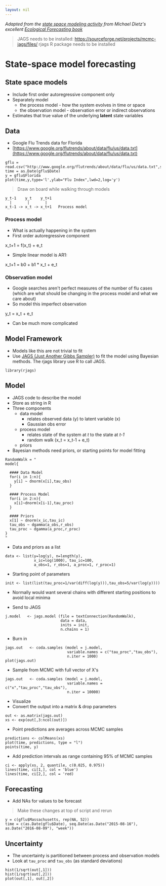 ```yaml
---
layout: nil
---
```


*Adapted from
the
[state space modeling activity](https://github.com/EcoForecast/EF_Activities/blob/master/Exercise_06_StateSpace.Rmd) from
Michael Dietz's
excellent
[Ecological Forecasting book](https://www.amazon.com/Ecological-Forecasting-Michael-C-Dietze/dp/0691160570)*

> JAGS needs to be installed: https://sourceforge.net/projects/mcmc-jags/files/
> rjags R package needs to be installed

# State-space model forecasting

## State space models

* Include first order autoregressive component only
* Separately model
    * the process model - how the system evolves in time or space
	* the observation model - observation error or indirect observations
* Estimates that true value of the underlying **latent** state variables

## Data

* Google Flu Trends data for Florida
* [https://www.google.org/flutrends/about/data/flu/us/data.txt](https://www.google.org/flutrends/about/data/flu/us/data.txt)

```{r}
gflu = read.csv("http://www.google.org/flutrends/about/data/flu/us/data.txt",skip=11)
time = as.Date(gflu$Date)
y = gflu$Florida
plot(time,y,type='l',ylab="Flu Index",lwd=2,log='y')
```

> Draw on board while walking through models

```
y_t-1    y_t    y_t+1
  |       |       |
x_t-1 -> x_t -> x_t+1   Process model
```


### Process model

* What is actually happening in the system
* First order autoregressive component

x_t+1 = f(x_t) + e_t

* Simple linear model is AR1:

x_t+1 = b0 + b1 * x_t + e_t


### Observation model

* Google searches aren't perfect measures of the number of flu cases (which are
  what should be changing in the process model and what we care about)
* So model this imperfect observation

y_t = x_t + e_t

* Can be much more complicated


## Model Framework

* Models like this are not trivial to fit
* Use [JAGS (Just Another Gibbs Sampler)](http://mcmc-jags.sourceforge.net) to
  fit the model using Bayesian methods. The rjags library use R to call JAGS.

```{r}
library(rjags)
```


## Model

* JAGS code to describe the model
* Store as string in R
* Three components
    * data model
	    * relates observed data (y) to latent variable (x)
		* Gaussian obs error
	* process model
	    * relates state of the system at *t* to the state at *t-1*
		* random walk (x_t = x_t-1 + e_t)
	* priors
* Bayesian methods need priors, or starting points for model fitting

```{r}
RandomWalk = "
model{
  
  #### Data Model
  for(i in 1:n){
    y[i] ~ dnorm(x[i],tau_obs)
  }
  
  #### Process Model
  for(i in 2:n){
    x[i]~dnorm(x[i-1],tau_proc)
  }
  
  #### Priors
  x[1] ~ dnorm(x_ic,tau_ic)
  tau_obs ~ dgamma(a_obs,r_obs)
  tau_proc ~ dgamma(a_proc,r_proc)
}
"
```

* Data and priors as a list

```{r}
data <- list(y=log(y), n=length(y),
             x_ic=log(1000), tau_ic=100,
			 a_obs=1, r_obs=1, a_proc=1, r_proc=1)
```

* Starting point of parameters

```{r}
init <- list(list(tau_proc=1/var(diff(log(y))),tau_obs=5/var(log(y))))
```

* Normally would want several chains with different starting positions to avoid
  local minima

* Send to JAGS

```{r}
j.model   <- jags.model (file = textConnection(RandomWalk),
                         data = data,
                         inits = init,
                         n.chains = 1)
```

* Burn in

```{r}
jags.out   <- coda.samples (model = j.model,
                            variable.names = c("tau_proc","tau_obs"),
                            n.iter = 1000)
plot(jags.out)
```

* Sample from MCMC with full vector of X's

```{r}
jags.out   <- coda.samples (model = j.model,
                            variable.names = c("x","tau_proc","tau_obs"),
                            n.iter = 10000)
```

* Visualize
* Convert the output into a matrix & drop parameters

```{r}
out <- as.matrix(jags.out)
xs <- exp(out[,3:ncol(out)])
```

* Point predictions are averages across MCMC samples

```
predictions <- colMeans(xs)
plot(time, predictions, type = "l")
points(time, y)
```

* Add prediction intervals as range containing 95% of MCMC samples

```
ci <- apply(xs, 2, quantile, c(0.025, 0.975))
lines(time, ci[1,], col = 'blue')
lines(time, ci[2,], col = 'red)
```

## Forecasting

* Add NAs for values to be forecast

> Make these changes at top of script and rerun

```
y = c(gflu$Massachusetts, rep(NA, 52))
time = c(as.Date(gflu$Date), seq.Date(as.Date("2015-08-16"), as.Date("2016-08-09"), "week"))
```

## Uncertainty

* The uncertainty is partitioned between process and observation models
* Look at `tau_proc` and `tau_obs` (as standard deviations)

```{r}
hist(1/sqrt(out[,1]))
hist(1/sqrt(out[,2]))
plot(out[,1], out[,2])
```
